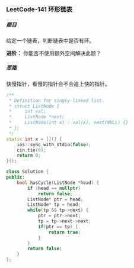 ### LeetCode-141	环形链表

##### 题目

给定一个链表，判断链表中是否有环。

**进阶：**
你能否不使用额外空间解决此题？

##### 思路

快慢指针，看慢的指针会不会追上快的指针。

```c++
/**
 * Definition for singly-linked list.
 * struct ListNode {
 *     int val;
 *     ListNode *next;
 *     ListNode(int x) : val(x), next(NULL) {}
 * };
 */
static int x = []() {
    ios::sync_with_stdio(false);
    cin.tie(0);
    return 0;
}();

class Solution {
public:
    bool hasCycle(ListNode *head) {
        if (head == nullptr)
            return false;
        ListNode* ptr = head;
        ListNode* tp = head;
        while(tp && tp->next) {
            ptr = ptr->next;
            tp = tp->next->next;
            if(ptr == tp) {
                return true;
            }
        }
        return false;
    }
};
```

